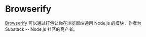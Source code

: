 # Browserify

[Browserify](http://browserify.org/) 可以通过打包让你在浏览器端通用 Node.js 的模块，作者为 Substack -- Node.js 社区的高产者。
